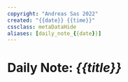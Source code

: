 ```yaml
---
copyright: "Andreas Sas 2022"
created: "{{date}} {{time}}"
cssclass: metaDataHide
aliases: [daily_note_{{date}}]
---
```


# Daily Note: *{{title}}*
